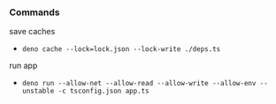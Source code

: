 ### Commands

save caches

- `deno cache --lock=lock.json --lock-write ./deps.ts`

run app

- `deno run --allow-net --allow-read --allow-write --allow-env --unstable -c tsconfig.json app.ts`

